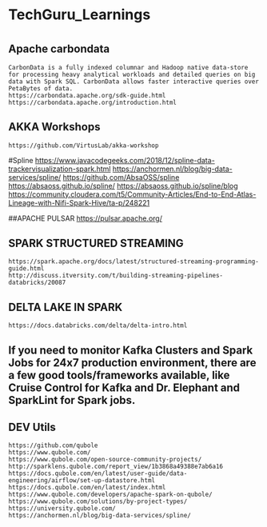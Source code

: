 # TechGuru_Learnings


#
## Apache  carbondata
	CarbonData is a fully indexed columnar and Hadoop native data-store for processing heavy analytical workloads and detailed queries on big data with Spark SQL. CarbonData allows faster interactive queries over PetaBytes of data.
 	https://carbondata.apache.org/sdk-guide.html
	https://carbondata.apache.org/introduction.html

## AKKA Workshops
	https://github.com/VirtusLab/akka-workshop

#Spline 
	https://www.javacodegeeks.com/2018/12/spline-data-trackervisualization-spark.html
	https://anchormen.nl/blog/big-data-services/spline/
	https://github.com/AbsaOSS/spline
	https://absaoss.github.io/spline/
	https://absaoss.github.io/spline/blog
	https://community.cloudera.com/t5/Community-Articles/End-to-End-Atlas-Lineage-with-Nifi-Spark-Hive/ta-p/248221


##APACHE PULSAR
	https://pulsar.apache.org/

## SPARK STRUCTURED STREAMING
	https://spark.apache.org/docs/latest/structured-streaming-programming-guide.html
	http://discuss.itversity.com/t/building-streaming-pipelines-databricks/20087

## DELTA LAKE IN SPARK
	https://docs.databricks.com/delta/delta-intro.html
## If you need to monitor Kafka Clusters and Spark Jobs for 24x7 production environment, there are a few good tools/frameworks available, like Cruise Control for Kafka and Dr. Elephant and SparkLint for Spark jobs.


## DEV Utils 
	
	https://github.com/qubole
	https://www.qubole.com/
	https://www.qubole.com/open-source-community-projects/
	http://sparklens.qubole.com/report_view/1b3868a49388e7ab6a16
	https://docs.qubole.com/en/latest/user-guide/data-engineering/airflow/set-up-datastore.html
	https://docs.qubole.com/en/latest/index.html
	https://www.qubole.com/developers/apache-spark-on-qubole/
	https://www.qubole.com/solutions/by-project-types/
	https://university.qubole.com/
	https://anchormen.nl/blog/big-data-services/spline/ 

